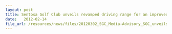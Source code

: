 ```yaml
---
layout: post
title: Sentosa Golf Club unveils revamped driving range for an improved golfing experience
date:   2012-02-14
file_url: /resources/news/files/20120302_SGC_Media-Advisory_SGC_unveils_revamped_driving_range_for_an_improved_golfing_experience.pdf
---
```

